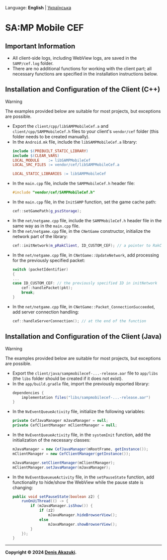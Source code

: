 Language: **English** | [Українська](../uk/client.md)

# SA:MP Mobile CEF

## Important Information
- All client-side logs, including WebView logs, are saved in the `SAMP/cef.log` folder.
- There are no additional functions for working with the client part; all necessary functions are specified in the installation instructions below.

## Installation and Configuration of the Client (C++)

> [!WARNING]
> The examples provided below are suitable for most projects, but exceptions are possible.

- Export the `client/cpp/libSAMPMobileCef.a` and `client/cpp/SAMPMobileCef.h` files to your client's `vendor/cef` folder (this folder needs to be created manually).
- In the `Android.mk` file, include the `libSAMPMobileCef.a` library:
    ```makefile
    include $(PREBUILT_STATIC_LIBRARY)
    include $(CLEAR_VARS)
    LOCAL_MODULE    := libSAMPMobileCef 
    LOCAL_SRC_FILES := vendor/cef/libSAMPMobileCef.a

    LOCAL_STATIC_LIBRARIES := libSAMPMobileCef
    ```
- In the `main.cpp` file, include the `SAMPMobileCef.h` header file:
    ```cpp
    #include "vendor/cef/SAMPMobileCef.h"
    ```
- In the `main.cpp` file, in the `InitSAMP` function, set the game cache path:
    ```cpp
    cef::setGamePath(g_pszStorage);
    ```
- In the `net/netgame.cpp` file, include the `SAMPMobileCef.h` header file in the same way as in the `main.cpp` file.
- In the `net/netgame.cpp` file, in the `CNetGame` constructor, initialize the network part of the library:
    ```cpp
    cef::initNetwork(m_pRakClient, ID_CUSTOM_CEF); // a pointer to RakClient and a custom packet ID for network communication should be passed (e.g., 252 or any other free in PacketEnumeration)
    ```
- In the `net/netgame.cpp` file, in `CNetGame::UpdateNetwork`, add processing for the previously specified packet:
    ```cpp
    switch (packetIdentifier)
    {
    ...
    case ID_CUSTOM_CEF: // the previously specified ID in initNetwork
        cef::handlePacket(pkt);
        break;
    }
    ```
- In the `net/netgame.cpp` file, in `CNetGame::Packet_ConnectionSucceeded`, add server connection handling:
    ```cpp
    cef::handleServerConnection(); // at the end of the function
    ```

## Installation and Configuration of the Client (Java)

> [!WARNING]
> The examples provided below are suitable for most projects, but exceptions are possible.

- Export the `client/java/sampmobilecef-...-release.aar` file to `app/libs` (the `libs` folder should be created if it does not exist).
- In the `app/build.gradle` file, import the previously exported library:
    ```groovy
    dependencies {
        implementation files("libs/sampmobilecef-...-release.aar")
    }
    ```
- In the `NvEventQueueActivity` file, initialize the following variables:
    ```java
    private CefJavaManager mJavaManager = null;
    private CefClientManager mClientManager = null;
    ```
- In the `NvEventQueueActivity` file, in the `systemInit` function, add the initialization of the necessary classes:
    ```java
    mJavaManager = new CefJavaManager(mRootFrame, getInstance());
    mClientManager = new CefClientManager(getInstance());

    mJavaManager.setClientManager(mClientManager);
    mClientManager.setJavaManager(mJavaManager);
    ```
- In the `NvEventQueueueActivity` file, in the `setPauseState` function, add functionality to hide/show the WebView while the pause state is changing:
    ```java
    public void setPauseState(boolean z2) {
        runOnUiThread(() -> {
            if (mJavaManager.isShow()) {
                if (z2)
                    mJavaManager.hideBrowserView();
                else
                    mJavaManager.showBrowserView();
            }
        });
    }
    ```

---
**Copyright © 2024 [Denis Akazuki](https://github.com/denis-akazuki).**
